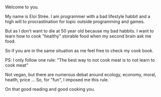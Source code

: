 Welcome to you. 

My name is Eloi Strée.
I am programmer with a bad lifestyle habbit and a high will to procrastination for topic outside programming and games.

But as I don't want to die at 50 year old because my bad habbits.
I want to learn how to cook "healthy" storable food when my second brain ask me food. 

So if you are in the same situation as me feel free to check my cook book.



PS: I only follow one rule: 
"The best way to not cook meat is to not learn to cook meat"

Not vegan, but there are numerous debat around ecology, economy, moral, heatlh, price ...
So, for "fun", I imposed me this rule.


On that good reading and good cooking you.


